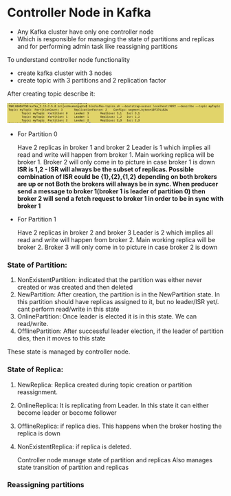 
# Controller Node in Kafka

- Any Kafka cluster have only one controller node
- Which is responsible for managing the state of partitions and replicas and for performing admin task like reassigning partitions

To understand controller node functionality

- create kafka cluster with 3 nodes
- create topic with 3 partitions and 2 replication factor

After creating topic describe it:

![img.png](img.png)

- For Partition 0 
    
    Have 2 replicas in broker 1 and broker 2
    Leader is 1 which implies all read and write will happen from broker 1. Main working replica will be broker 1. Broker 2 will only come in to picture in case broker 1 is down
    **ISR is 1,2 - ISR will always be the subset of replicas. Possible combination of ISR could be {1},{2},{1,2} depending on both brokers are up or not
                 Both the brokers will always be in sync. When producer send a message to broker 1(broker 1 is leader of partition 0) then broker 2 will send a fetch request to broker 1 in order to be in sync with broker 1**

- For Partition 1

    Have 2 replicas in broker 2 and broker 3
    Leader is 2 which implies all read and write will happen from broker 2. Main working replica will be broker 2. Broker 3 will only come in to picture in case broker 2 is down


### State of Partition:

1) NonExistentPartition: indicated that the partition was either never created or was created and then deleted
2) NewPartition: After creation, the partition is in the NewPartition state. In this partition should have replicas assigned to it, but no leader/ISR yet/. cant perform read/write in this state
3) OnlinePartition: Once leader is elected it is in this state. We can read/write.
4) OfflinePartition: After successful leader election, if the leader of partition dies, then it moves to this state

These state is managed by controller node.

### State of Replica:

1) NewReplica: Replica created during topic creation or partition reassignment. 
2) OnlineReplica: It is replicating from Leader. In this state it can either become leader or become follower
3) OfflineReplica: if replica dies. This happens when the broker hosting the replica is down 
4) NonExistentReplica: if replica is deleted.

    
    Controller node manage state of partition and replicas
    Also manages state transition of partition and replicas


### Reassigning partitions

